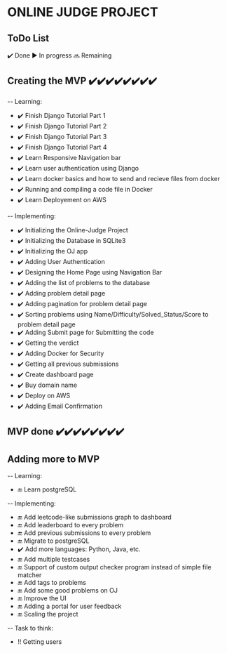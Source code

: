# ONLINE JUDGE PROJECT

## ToDo List
✔️ Done
▶️ In progress
🔜 Remaining

## Creating the MVP ✔️✔️✔️✔️✔️✔️✔️✔️
-- Learning:
- ✔️ Finish Django Tutorial Part 1
- ✔️ Finish Django Tutorial Part 2
- ✔️ Finish Django Tutorial Part 3
- ✔️ Finish Django Tutorial Part 4
- ✔️ Learn Responsive Navigation bar 
- ✔️ Learn user authentication using Django
- ✔️ Learn docker basics and how to send and recieve files from docker
- ✔️ Running and compiling a code file in Docker 
- ✔️ Learn Deployement on AWS

-- Implementing:
- ✔️ Initializing the Online-Judge Project
- ✔️ Initializing the Database in SQLite3
- ✔️ Initializing the OJ app
- ✔️ Adding User Authentication
- ✔️ Designing the Home Page using Navigation Bar
- ✔️ Adding the list of problems to the database
- ✔️ Adding problem detail page
- ✔️ Adding pagination for problem detail page
- ✔️ Sorting problems using Name/Difficulty/Solved_Status/Score to problem detail page
- ✔️ Adding Submit page for Submitting the code 
- ✔️ Getting the verdict
- ✔️ Adding Docker for Security
- ✔️ Getting all previous submissions 
- ✔️ Create dashboard page
- ✔️ Buy domain name
- ✔️ Deploy on AWS
- ✔️ Adding Email Confirmation 

## MVP done ✔️✔️✔️✔️✔️✔️✔️✔️

## Adding more to MVP
-- Learning:
- 🔚 Learn postgreSQL

-- Implementing:
- 🔚 Add leetcode-like submissions graph to dashboard
- 🔚 Add leaderboard to every problem
- 🔚 Add previous submissions to every problem
- 🔚 Migrate to postgreSQL
- ✔️ Add more languages: Python, Java, etc.
- 🔚 Add multiple testcases
- 🔚 Support of custom output checker program instead of simple file matcher
- 🔚 Add tags to problems
- 🔚 Add some good problems on OJ
- 🔚 Improve the UI
- 🔚 Adding a portal for user feedback
- 🔚 Scaling the project

-- Task to think:
- ‼️ Getting users
